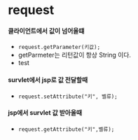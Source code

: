 # request

#### 클라이언트에서 값이 넘어올떄

- `request.getParameter(키값);`
- getParmeter는 리턴값이 항상 String 이다.
- test



#### survlet에서 jsp로 값 전달할때

- `request.setAttribute("키", 벨류);`

#### jsp에서 survlet 값 받아올때

- `request.getAttribute("키",벨류);`

